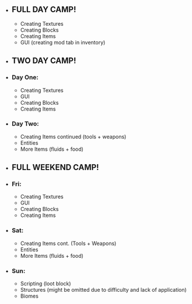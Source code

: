* ## FULL DAY CAMP!
  * Creating Textures
  * Creating Blocks
  * Creating Items
  * GUI (creating mod tab in inventory)

* ## TWO DAY CAMP!

* ### Day One:
  * Creating Textures
  * GUI
  * Creating Blocks
  * Creating Items
* ### Day Two:
  * Creating Items continued (tools + weapons)
  * Entities
  * More Items (fluids + food)

* ## FULL WEEKEND CAMP!

* ### Fri: 
  * Creating Textures
  * GUI
  * Creating Blocks
  * Creating Items
* ### Sat:
  * Creating Items cont. (Tools + Weapons)
  * Entities
  * More Items  (fluids + food)
* ### Sun:
  * Scripting (loot block) 
  * Structures (might be omitted due to difficulty and lack of application)
  * Biomes
